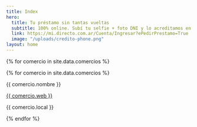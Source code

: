 ```yaml
---
title: Index
hero:
  title: Tu préstamo sin tantas vueltas
  subtitle: 100% online. Subí tu selfie + foto DNI y lo acreditamos en tu cuenta
  link: https://mi.directo.com.ar/Cuenta/Ingresar?ePedirPrestamo=True
  image: "/uploads/credito-phone.png"
layout: home
---
```


<div>

{% for comercio in site.data.comercios %}

</div>

<div>
{% for comercio in site.data.comercios %}
<div class="{{ comercio.categoria }}">
<p> {{ comercio.nombre }} </p>
<a href="{{ comercio.web }}">
{{ comercio.web }}
</a>
<p> {{ comercio.local }}</p>
</div>
{% endfor %}
</div>